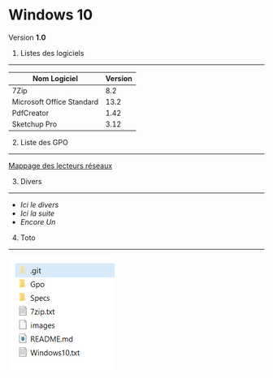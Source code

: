 # Windows 10
Version **1.0**

1. Listes des logiciels
------
Nom Logiciel | Version
-------------|--------
7Zip                      | 8.2
Microsoft Office Standard | 13.2
PdfCreator                | 1.42
Sketchup Pro              | 3.12
2. Liste des GPO
------
[Mappage des lecteurs réseaux](./Gpo/Mappage_reseaux.txt)

3. Divers
----------
- *Ici le divers*
- *Ici la suite*
- *Encore Un*

4. Toto
-------
![alt](./images/Capture.PNG)
